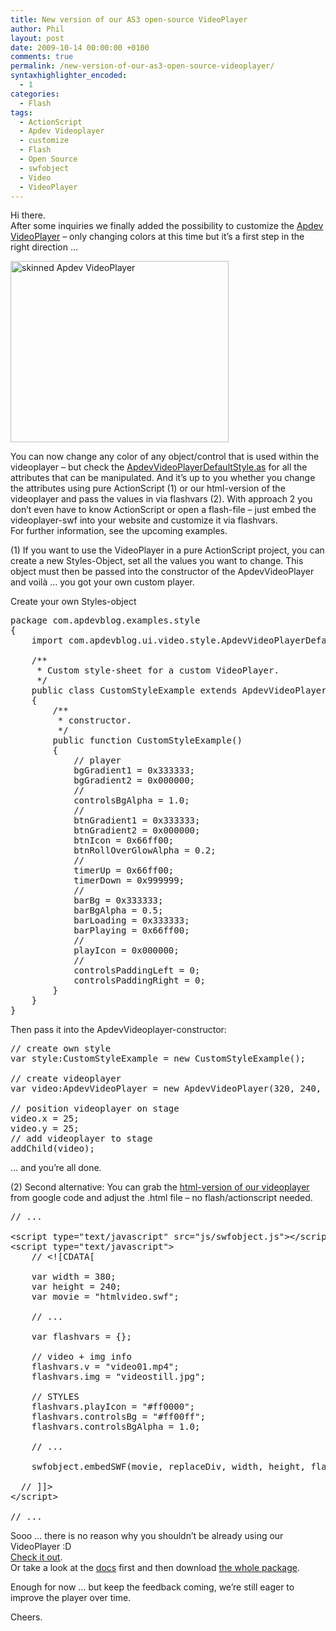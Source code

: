 ```yaml
---
title: New version of our AS3 open-source VideoPlayer
author: Phil
layout: post
date: 2009-10-14 00:00:00 +0100
comments: true
permalink: /new-version-of-our-as3-open-source-videoplayer/
syntaxhighlighter_encoded:
  - 1
categories:
  - Flash
tags:
  - ActionScript
  - Apdev Videoplayer
  - customize
  - Flash
  - Open Source
  - swfobject
  - Video
  - VideoPlayer
---
```

Hi there.  
After some inquiries we finally added the possibility to customize the <a href="http://code.google.com/p/apdev-videoplayer/" target="_blank">Apdev VideoPlayer</a> &#8211; only changing colors at this time but it&#8217;s a first step in the right direction &#8230;

<a href="/examples/apdev_videoplayer/html_skinned.html" target="_blank"><img alt="skinned Apdev VideoPlayer" src="/examples/apdev_videoplayer/screenshot_skinned.jpg" title="apdev videoplayer skinned" class="alignnone" width="349" height="290" /></a>

You can now change any color of any object/control that is used within the videoplayer &#8211; but check the <a href="/examples/apdev_videoplayer/docs/com/apdevblog/ui/video/style/ApdevVideoPlayerDefaultStyle.html" target="_blank">ApdevVideoPlayerDefaultStyle.as</a> for all the attributes that can be manipulated. And it&#8217;s up to you whether you change the attributes using pure ActionScript (1) or our html-version of the videoplayer and pass the values in via flashvars (2). With approach 2 you don&#8217;t even have to know ActionScript or open a flash-file &#8211; just embed the videoplayer-swf into your website and customize it via flashvars.  
For further information, see the upcoming examples.

<!--more-->

(1) If you want to use the VideoPlayer in a pure ActionScript project, you can create a new Styles-Object, set all the values you want to change. This object must then be passed into the constructor of the ApdevVideoPlayer and voilà &#8230; you got your own custom player.

Create your own Styles-object

<pre class="brush: as3; title: ; notranslate" title="">package com.apdevblog.examples.style 
{
	import com.apdevblog.ui.video.style.ApdevVideoPlayerDefaultStyle;

	/**
	 * Custom style-sheet for a custom VideoPlayer.
	 */
	public class CustomStyleExample extends ApdevVideoPlayerDefaultStyle 
	{
		/**
		 * constructor.
		 */
		public function CustomStyleExample()
		{
			// player
			bgGradient1 = 0x333333;
			bgGradient2 = 0x000000;
			//
			controlsBgAlpha = 1.0;
			//
			btnGradient1 = 0x333333;
			btnGradient2 = 0x000000;
			btnIcon = 0x66ff00;
			btnRollOverGlowAlpha = 0.2;
			//
			timerUp = 0x66ff00;
			timerDown = 0x999999;
			//
			barBg = 0x333333;
			barBgAlpha = 0.5;
			barLoading = 0x333333;
			barPlaying = 0x66ff00;
			//
			playIcon = 0x000000;
			//
			controlsPaddingLeft = 0;
			controlsPaddingRight = 0;
		}
	}
}
</pre>

Then pass it into the ApdevVideoplayer-constructor:

<pre class="brush: as3; title: ; notranslate" title="">// create own style
var style:CustomStyleExample = new CustomStyleExample();
			
// create videoplayer
var video:ApdevVideoPlayer = new ApdevVideoPlayer(320, 240, style);
			
// position videoplayer on stage
video.x = 25;
video.y = 25;
// add videoplayer to stage
addChild(video);
</pre>

&#8230; and you&#8217;re all done.

(2) Second alternative: You can grab the <a href="http://apdev-videoplayer.googlecode.com/files/apdev-videoplayer-html-example-1.0.2.zip" target="_blank">html-version of our videoplayer</a> from google code and adjust the .html file &#8211; no flash/actionscript needed.

<pre class="brush: xml; title: ; notranslate" title="">// ...

&lt;script type="text/javascript" src="js/swfobject.js"&gt;&lt;/script&gt;
&lt;script type="text/javascript"&gt;
    // &lt;![CDATA[

    var width = 380;
    var height = 240;
    var movie = "htmlvideo.swf";

    // ...

    var flashvars = {};
    
    // video + img info
    flashvars.v = "video01.mp4";
    flashvars.img = "videostill.jpg";
    
    // STYLES
    flashvars.playIcon = "#ff0000";
    flashvars.controlsBg = "#ff00ff";
    flashvars.controlsBgAlpha = 1.0;

    // ...

    swfobject.embedSWF(movie, replaceDiv, width, height, flashVersion, express, flashvars, params, attributes);

  // ]]&gt;
&lt;/script&gt;

// ...
</pre>

Sooo &#8230; there is no reason why you shouldn&#8217;t be already using our VideoPlayer :D  
<a href="http://code.google.com/p/apdev-videoplayer/source/checkout" target="_blank">Check it out</a>.  
Or take a look at the <a href="/examples/apdev_videoplayer/docs/" target="_blank">docs</a> first and then download [the whole package][1].

Enough for now &#8230; but keep the feedback coming, we&#8217;re still eager to improve the player over time.

Cheers. 

 [1]: http://apdev-videoplayer.googlecode.com/files/apdev-videoplayer-1.0.2.zip